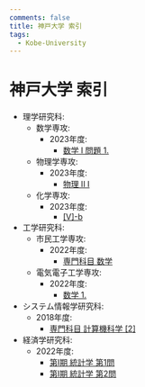 ```yaml
---
comments: false
title: 神戸大学 索引
tags:
  - Kobe-University
---
```

# 神戸大学 索引

- 理学研究科:
    - 数学専攻:
        - 2023年度:
            - [数学 I 問題 1.](science/math_202208_math1_1.md)
    - 物理学専攻:
        - 2023年度:
            - [物理 II I](science/phys_202208_phys2_1.md)
    - 化学専攻:
        - 2023年度:
            - [\[V\]-b](science/chem_202208_V_b.md)
- 工学研究科:
    - 市民工学専攻:
        - 2022年度:
            - [専門科目 数学](engineering/shimin_202108_math.md)
    - 電気電子工学専攻:
        - 2022年度:
            - [数学 1.](engineering/ee_202108_math_1.md)
- システム情報学研究科:
    - 2018年度:
        - [専門科目 計算機科学 \[2\]](system_informatics/csi_201708_senmon_cs_2.md)
- 経済学研究科:
    - 2022年度:
        - [第I期 統計学 第1問](economics/econ_202108_I_statistics_1.md)
        - [第I期 統計学 第2問](economics/econ_202108_I_statistics_2.md)